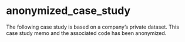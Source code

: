 # anonymized_case_study
The following case study is based on a company’s private dataset. This case study memo and the associated code has been anonymized.
